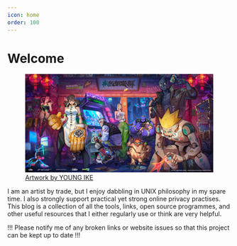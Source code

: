 ```yaml
---
icon: home
order: 100
---
```


# Welcome

<figure>
<img class=image src="./assets/home_banner.jpg">
<figcaption><a target="_blank" href="https://www.behance.net/842860192f57b">Artwork by YOUNG IKE</a></figcaption>
</figure>

I am an artist by trade, but I enjoy dabbling in UNIX philosophy in my spare time. I also strongly support practical yet strong online privacy practises. This blog is a collection of all the tools, links, open source programmes, and other useful resources that I either regularly use or think are very helpful.

!!! 
Please notify me of any broken links or website issues so that this project can be kept up to date
!!!
